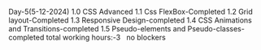 Day-5(5-12-2024)
1.0 CSS Advanced
  1.1 Css FlexBox-Completed
  1.2 Grid layout-Completed
  1.3 Responsive Design-completed
  1.4 CSS Animations and Transitions-completed
  1.5 Pseudo-elements and Pseudo-classes-completed
  total working hours:-3
  no blockers